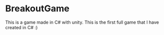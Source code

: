 # BreakoutGame
 This is a  game made in C# with unity. 
 This is the first full game that I have created in C# :)
